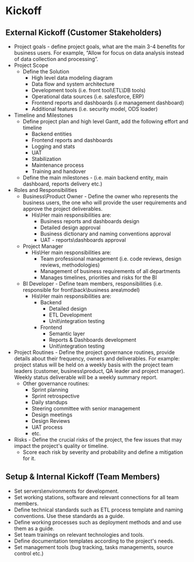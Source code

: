 # Kickoff
## External Kickoff (Customer Stakeholders)
- Project goals - define project goals, what are the main 3-4 benefits for business users. For example, “Allow for focus on data analysis instead of data collection and processing”.
- Project Scope
	- Define the Solution
		- High level data modeling diagram
		- Data flow and system architecture
		- Development tools (i.e. front tool\ETL\DB tools)
		- Operational data sources (i.e. salesforce, ERP)
		- Frontend reports and dashboards (i.e management dashboard)
		- Additional features (i.e. security model, ODS loader)
- Timeline and Milestones
	- Define project plan and high level Gantt, add the following effort and timeline
		- Backend entities
		- Frontend reports and dashboards
		- Logging and stats
		- UAT
		- Stabilization
		- Maintenance process
		- Training and handover
	- Define the main milestones - (i.e. main backend entity, main dashboard, reports delivery etc.)
- Roles and Responsibilities
	- Business\Product Owner - Define the owner who represents the business users, the one who will provide the user requirements and approve the project deliverables.
		- His\Her main responsibilities are:
			- Business reports and dashboards design
			- Detailed design approval
			- Business dictionary and naming conventions approval
			- UAT - reports\dashboards approval
	- Project Manager 
		- His\Her main responsibilities are:
			- Team professional management (i.e. code reviews, design reviews, methodologies)
			- Management of business requirements of all departments
			- Manages timelines, priorities and risks for the BI
	- BI Developer - Define team members, responsibilities (i.e. responsible for front\back\business area\model)
		- His\Her main responsibilities are:
			- Backend 
				- Detailed design
				- ETL Development
				- Unit\integration testing
			- Frontend
				- Semantic layer
				- Reports & Dashboards development
				- Unit\integration testing
- Project Routines - Define the project governance routines, provide details about their frequency, owners and deliverables. For example: project status will be held on a weekly basis with the project team leaders (customer, business\product, QA leader and project manager). Weekly status deliverable will be a weekly summary report.
	- Other governance routines:
		- Sprint planning
		- Sprint retrospective
		- Daily standups
		- Steering committee with senior management
		- Design meetings
		- Design Reviews
		- UAT process 
		- etc.
- Risks - Define the crucial risks of the project, the few issues that may impact the project's quality or timeline.
	- Score each risk by severity and probability and define a mitigation for it.
## Setup & Internal Kickoff (Team Members)
- Set servers\environments for development.
- Set working stations, software and relevant connections for all team members.
- Define technical standards such as ETL process template and naming conventions. Use these standards as a guide.
- Define working processes such as deployment methods and and use them as a guide.
- Set team trainings on relevant technologies and tools.
- Define documentation templates according to the project's needs.
- Set management tools (bug tracking, tasks managements, source control etc.)

